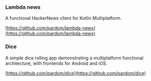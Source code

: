 ### Lambda news

A functional HackerNews client for Kotlin Multiplatform.

[https://github.com/pardom/lambda-news](https://github.com/pardom/lambda-news)

### Dice

A simple dice rolling app demonstrating a multiplatform functional architecture, with frontends for Android and iOS.

[https://github.com/pardom/dice](https://github.com/pardom/dice)
